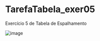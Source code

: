 # TarefaTabela_exer05
Exercício 5 de Tabela de Espalhamento


![image](https://github.com/Felliny/TarefaTabela_exer05/assets/99506287/2c77e701-351d-443a-ac74-faa325a60a40)
